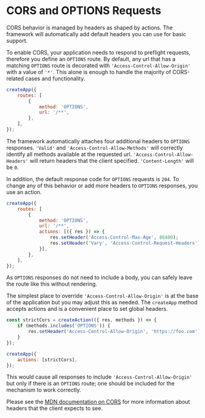 # CORS and OPTIONS Requests

CORS behavior is managed by headers as shaped by actions. The framework will automatically add default headers you can use for basic support.

To enable CORS, your application needs to respond to preflight requests, therefore you define an `OPTIONS` route. By default, any url that has a matching `OPTIONS` route is decorated with `'Access-Control-Allow-Origin'` with a value of `'*'`. This alone is enough to handle the majority of CORS-related cases and functionality.

```javascript
createApp({
    routes: [
        {
            method: 'OPTIONS',
            url: '/**',
        },
    ],
});
```

The framework automatically attaches four additional headers to `OPTIONS` responses. `'Valid'` and `'Access-Control-Allow-Methods'` will correctly identify all methods available at the requested url. `'Access-Control-Allow-Headers'` will return headers that the client specified. `'Content-Length'` will be `0`.

In addition, the default response code for `OPTIONS` requests is `204`. To change any of this behavior or add more headers to `OPTIONS` responses, you use an action.

```javascript
createApp({
    routes: [
        {
            method: 'OPTIONS',
            url: '/**',
            actions: [({ res }) => {
                res.setHeader('Access-Control-Max-Age', 86400);
                res.setHeader('Vary', 'Access-Control-Request-Headers');
            }],
        },
    ],
});
```

As `OPTIONS` responses do not need to include a body, you can safely leave the route like this without rendering.

The simplest place to override `'Access-Control-Allow-Origin'` is at the base of the application but you may adjust this as needed. The `createApp` method accepts actions and is a convenient place to set global headers.

```javascript
const strictCors = createAction(({ res, methods }) => {
    if (methods.includes('OPTIONS')) {
        res.setHeader('Access-Control-Allow-Origin', 'https://foo.com');
    }
});

createApp({
    actions: [strictCors],
});
```

This would cause all responses to include `'Access-Control-Allow-Origin'` but only if there is an `OPTIONS` route; one should be included for the mechanism to work correctly.

Please see the <a href="https://developer.mozilla.org/en-US/docs/Web/HTTP/CORS" target="_blank">MDN documentation on CORS</a> for more information about headers that the client expects to see.
